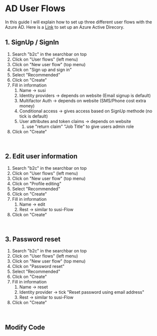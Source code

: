 # AD User Flows

In this guide I will explain how to set up three different user flows with the Azure AD. Here is a [Link](https://github.com/lucasmenke/Notes/blob/notes/IT/Azure/ActiveDirectory/Azure-AD-B2C.md) to set up an Azure Active Direcory.

## 1. SignUp / SignIn

1. Search "b2c" in the searchbar on top
2. Click on "User flows" (left menu)
3. Click on "New user flow" (top menu)
4. Click on "Sign up and sign in"
5. Select "Recommended"
6. Click on "Create"
7. Fill in information
	1. Name -> susi
	2. Identity providers -> depends on website (Email signup is default)
	3. Multifactor Auth -> depends on website (SMS/Phone cost extra money)
	4. Conditional access -> gives access based on SignUp methode (no tick is default)
	5. User attributes and token claims -> depends on website
		1. use "return claim" "Job Title" to give users admin role
8. Click on "Create"

<br>

## 2. Edit user information

1. Search "b2c" in the searchbar on top
2. Click on "User flows" (left menu)
3. Click on "New user flow" (top menu)
4. Click on "Profile editing"
5. Select "Recommended"
6. Click on "Create"
7. Fill in information
	1. Name -> edit
	2. Rest -> similar to susi-Flow
8. Click on "Create"

<br>

## 3. Password reset

1. Search "b2c" in the searchbar on top
2. Click on "User flows" (left menu)
3. Click on "New user flow" (top menu)
4. Click on "Password reset"
5. Select "Recommended"
6. Click on "Create"
7. Fill in information
	1. Name -> reset
	2. Identity provider -> tick "Reset password using email address"
	3. Rest -> similar to susi-Flow
8. Click on "Create"

<br>

## Modify Code

